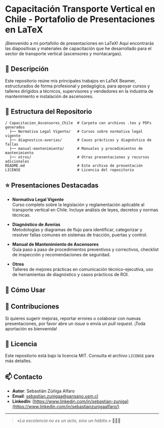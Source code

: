 # Capacitación Transporte Vertical en Chile - Portafolio de Presentaciones en LaTeX

¡Bienvenido a mi portafolio de presentaciones en LaTeX! Aquí encontrarás las diapositivas y materiales de capacitación que he desarrollado para el sector de transporte vertical (ascensores y montacargas).

## 📖 Descripción
Este repositorio reúne mis principales trabajos en LaTeX Beamer, estructurados de forma profesional y pedagógica, para apoyar cursos y talleres dirigidos a técnicos, supervisores y vendedores en la industria de mantenimiento e instalación de ascensores.

## 📂 Estructura del Repositorio

```
/ Capacitacion_Ascensores_Chile  # Carpeta con archivos .tex y PDFs generados
  ├── Normativa Legal Vigente/   # Cursos sobre normativa legal vigente
  ├── diagnostico-averias/       # Casos prácticos y diagnóstico de fallas
  ├── manual-mantenimiento/      # Manuales y procedimientos de mantenimiento
  ├── otros/                     # Otras presentaciones y recursos adicionales
README.md                        # Este archivo de presentación
LICENSE                          # Licencia del repositorio
```

## ⭐ Presentaciones Destacadas

- **Normativa Legal Vigente**  
  Curso completo sobre la legislación y reglamentación aplicable al transporte vertical en Chile. Incluye análisis de leyes, decretos y normas técnicas.

- **Diagnóstico de Averías**  
  Metodologías y diagramas de flujo para identificar, categorizar y resolver fallas comunes en sistemas de tracción, puertas y control.

- **Manual de Mantenimiento de Ascensores**  
  Guía paso a paso de procedimientos preventivos y correctivos, checklist de inspección y recomendaciones de seguridad.

- **Otros**  
  Talleres de mejores prácticas en comunicación técnico-ejecutiva, uso de herramientas de diagnóstico y casos prácticos de ROI.

## 🚀 Cómo Usar


## 🤝 Contribuciones
Si quieres sugerir mejoras, reportar errores o colaborar con nuevas presentaciones, por favor abre un _issue_ o envía un _pull request_. ¡Toda aportación es bienvenida!

## 📝 Licencia
Este repositorio está bajo la licencia MIT. Consulta el archivo `LICENSE` para más detalles.

## 📫 Contacto
- **Autor**: Sebastián Zúñiga Alfaro
- **Email**: sebastian.zunigaa@sansano.usm.cl
- **LinkedIn**: [https://www.linkedin.com/in/sebastian-zuniga](https://www.linkedin.com/in/sebastianzunigaalfaro/)

---

> _«La excelencia no es un acto, sino un hábito.»_ 👷‍♂️🔧

